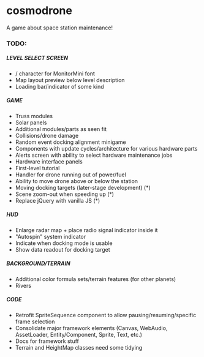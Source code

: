 # cosmodrone
A game about space station maintenance!

### TODO:

##### LEVEL SELECT SCREEN
* / character for MonitorMini font
* Map layout preview below level description
* Loading bar/indicator of some kind

##### GAME
* Truss modules
* Solar panels
* Additional modules/parts as seen fit
* Collisions/drone damage
* Random event docking alignment minigame
* Components with update cycles/architecture for various hardware parts
* Alerts screen with ability to select hardware maintenance jobs
* Hardware interface panels
* First-level tutorial
* Handler for drone running out of power/fuel
* Ability to move drone above or below the station
* Moving docking targets (later-stage development) (*)
* Scene zoom-out when speeding up (*)
* Replace jQuery with vanilla JS (*)

##### HUD
* Enlarge radar map + place radio signal indicator inside it
* "Autospin" system indicator
* Indicate when docking mode is usable
* Show data readout for docking target

##### BACKGROUND/TERRAIN
* Additional color formula sets/terrain features (for other planets)
* Rivers

##### CODE
* Retrofit SpriteSequence component to allow pausing/resuming/specific frame selection
* Consolidate major framework elements (Canvas, WebAudio, AssetLoader, Entity/Component, Sprite, Text, etc.)
* Docs for framework stuff
* Terrain and HeightMap classes need some tidying